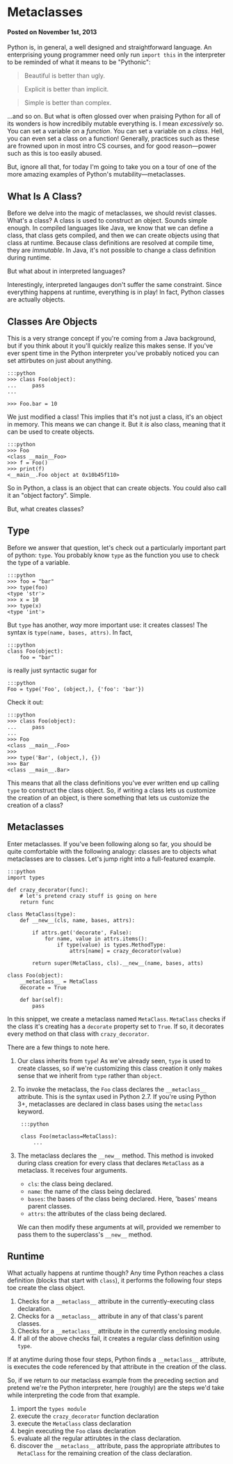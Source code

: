 # Metaclasses
#### Posted on November 1st, 2013

Python is, in general, a well designed and straightforward language. An
enterprising young programmer need only run `import this` in the interpreter
to be reminded of what it means to be "Pythonic":

> Beautiful is better than ugly.

> Explicit is better than implicit.

> Simple is better than complex.

...and so on. But what is often glossed over when praising Python for all
of its wonders is how incredibily mutable everything is. I mean *excessively*
so. You can set a variable on a *function*. You can set a variable on a *class*.
Hell, you can even set a class on a function! Generally, practices such as these
are frowned upon in most intro CS courses, and for good reason&mdash;power such as
this is too easily abused.

But, ignore all that, for today I'm going to
take you on a tour of one of the more amazing examples of Python's
mutability&mdash;metaclasses.

## What Is A Class?

Before we delve into the magic of metaclasses, we should revist classes.
What's a class? A class is used to construct an object. Sounds simple
enough. In compiled languages like Java, we know that we can define a
class, that class gets compiled, and then we can create objects using
that class at runtime. Because class definitions are resolved at compile
time, they are *immutable*. In Java, it's not possible to change a class
definition during runtime.

But what about in interpreted languages?

Interestingly, interpreted langauges don't suffer the same constraint.
Since everything happens at runtime, everything is in play! In fact,
Python classes are actually objects.

## Classes Are Objects

This is a very strange concept if you're coming from a Java background,
but if you think about it you'll quickly realize this makes sense. If
you've ever spent time in the Python interpreter you've probably noticed
you can set attirbutes on just about anything.

    :::python
    >>> class Foo(object):
    ...     pass
    ...

    >>> Foo.bar = 10

We just modified a class! This implies that it's not just a class, it's an
object in memory. This means we can change it. But it *is* also class, meaning
that it can be used to create objects.

    :::python
    >>> Foo
    <class __main__Foo>
    >>> f = Foo()
    >>> print(f)
    <__main__.Foo object at 0x10b45f110>

So in Python, a class is an object that can create objects. You could also
call it an "object factory". Simple.

But, what creates classes?

## Type

Before we answer that question, let's check out a particularly important
part of python: `type`. You probably know `type` as the function you
use to check the type of a variable.

    :::python
    >>> foo = "bar"
    >>> type(foo)
    <type 'str'>
    >>> x = 10
    >>> type(x)
    <type 'int'>

But `type` has another, *way* more important use: it creates classes! The
syntax is `type(name, bases, attrs)`. In fact,

    :::python
    class Foo(object):
        foo = "bar"

is really just syntactic sugar for

    :::python
    Foo = type('Foo', (object,), {'foo': 'bar'})

Check it out:

    :::python
    >>> class Foo(object):
    ...     pass
    ...
    >>> Foo
    <class __main__.Foo>
    >>>
    >>> type('Bar', (object,), {})
    >>> Bar
    <class __main__.Bar>

This means that all the class definitions you've ever written end up
calling `type` to construct the class object. So, if writing a class
lets us customize the creation of an object, is there something that
lets us customize the creation of a class?

## Metaclasses

Enter metaclasses. If you've been following along so far, you should be
quite comfortable with the following analogy: classes are to objects what
metaclasses are to classes. Let's jump right into a full-featured example.

    :::python
    import types

    def crazy_decorator(func):
        # let's pretend crazy stuff is going on here
        return func

    class MetaClass(type):
        def __new__(cls, name, bases, attrs):

            if attrs.get('decorate', False):
                for name, value in attrs.items():
                    if type(value) is types.MethodType:
                        attrs[name] = crazy_decorator(value)

            return super(MetaClass, cls).__new__(name, bases, atts)

    class Foo(object):
        __metaclass__ = MetaClass
        decorate = True

        def bar(self):
            pass


In this snippet, we create a metaclass named `MetaClass`.
`MetaClass` checks if the class it's creating has a `decorate` property
set to `True`. If so, it decorates every method on that class with
`crazy_decorator`.

There are a few things to note here.

1. Our class inherits from `type`! As we've already seen, `type`
is used to create classes, so if we're customizing this class creation
it only makes sense that we inherit from `type` rather than `object`.
2. To invoke the metaclass, the `Foo` class declares the
`__metaclass__` attribute. This is the syntax used in Python 2.7.
If you're using Python 3+, metaclasses are declared in class bases using
the `metaclass` keyword.

        :::python

        class Foo(metaclass=MetaClass):
            ...

3. The metaclass declares the `__new__` method. This method is invoked during
class creation for every class that declares `MetaClass` as a metaclass.
It receives four arguments.
    - `cls`: the class being declared.
    - `name`: the name of the class being declared.
    - `bases`: the bases of the class being declared. Here, 'bases' means parent classes.
    - `attrs`: the attributes of the class being declared.

    We can then modify these arguments at will, provided we remember to pass them to the
    superclass's `__new__` method.


## Runtime

What actually happens at runtime though? Any time Python reaches a class definition
(blocks that start with `class`), it performs the following four steps toe create the
class object.

1. Checks for a `__metaclass__` attribute in the currently-executing class declaration.
2. Checks for a `__metaclass__` attribute in any of that class's parent classes.
3. Checks for a `__metaclass__` attribute in the currently enclosing module.
4. If all of the above checks fail, it creates a regular class definition using `type`.

If at anytime during those four steps, Python finds a `__metaclass__` attribute, is executes
the code referenced by that attribute in the creation of the class.

So, if we return to our metaclass example from the preceding section and pretend we're
the Python interpreter, here (roughly) are the steps we'd take while interpreting the code
from that example.

1. import the `types module`
2. execute the `crazy_decorator` function declaration
3. execute the `MetaClass` class declaration
4. begin executing the `Foo` class declaration
5. evaluate all the regular attirubtes in the class declaration.
6. discover the `__metaclass__` attribute, pass the appropriate
attributes to `MetaClass` for the remaining creation of the class
declaration.
